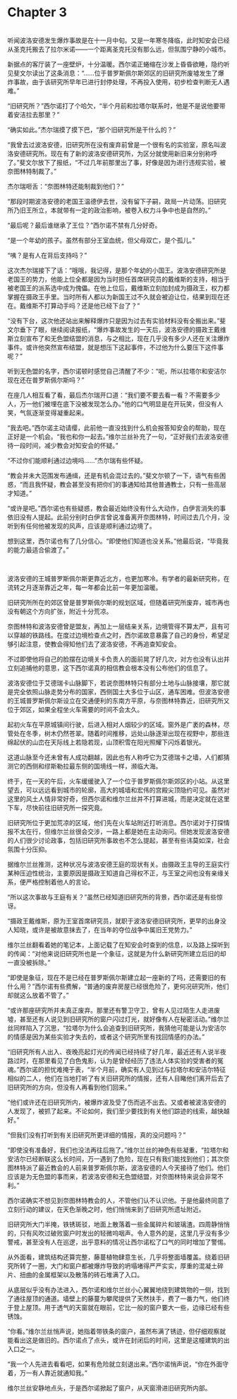 # Chapter 3

<br>
听闻波洛安德发生爆炸事故是在十一月中旬。又是一年寒冬降临，此时知安会已经从圣克托搬去了拉尔米诺——一个距离圣克托没有那么远，但氛围宁静的小城市。

新据点的客厅装了一座壁炉，十分温暖。西尔诺正蜷缩在沙发上昏昏欲睡，隐约听见斐文尔读出了这条消息：“……位于普罗斯佩尔斯郊区的旧研究所废墟发生了爆炸事故，由于该研究所早年已进行封停处理，不再投入使用，初步检查判断无人遇难。”

“旧研究所？”西尔诺打了个哈欠，“半个月前和拉塔尔联系时，他是不是说他要带着安洁拉去那里？”

“确实如此。”杰尔瑞摸了摸下巴，“那个旧研究所是干什么的？”

“我曾去过波洛安德，旧研究所在没有废弃前曾是一个很有名的实验室，原名叫波洛安德研究所。现在有了新的波洛安德研究所，为区分就使用新旧来分别称呼了。”斐文尔放下了报纸，“不过几年前那里出了事，好像是因为进行违规实验，被奈图林特制裁了。”

杰尔瑞咂舌：“奈图林特还能制裁到他们？”

“那段时期波洛安德的老国王温德伊去世，没有留下子嗣，政局一片动荡。旧研究所乃旧王所立，本就带有一定的政治影响，被卷入权力斗争中也是自然的。”

“最后呢？最后谁继承了王位？”西尔诺不禁有几分好奇。

“是一个年幼的孩子。虽然有部分王室血统，但父母双亡，是个孤儿。”

“咦？是有人在背后支持吗？”

这次杰尔瑞接下了话：“哦哦，我记得，是那个年幼的小国王。波洛安德研究所是老国王的势力，他能上位全都是因为当时担任首席研究员的戴维斯的支持，相当于被老国王的派系选中成为傀儡。在他上位后，戴维斯立刻加封成为摄政王，权力都掌握在摄政王手里。当时所有人都以为新国王过不久就会被迫让位，结果到现在还在。戴维斯不打算动手吗？还是他已经下台了？”

“没有下台，这次他还站出来解释爆炸只是因为过去有实验材料没有全搬出来。”斐文尔垂下了眼，继续阅读报纸，“爆炸事故发生的一天后，波洛安德的摄政王戴维斯立刻宣布了和无色盟结盟的消息，与之相比，现在几乎没有多少人还在关注爆炸事件。或许他突然宣布结盟，就是想压下这起事件，不过他为什么要压下这件事呢？”

听到无色盟的名字，西尔诺顿时感觉自己清醒了不少：“呃，所以拉塔尔和安洁尔现在还在普罗斯佩尔斯吗？”

在座几人相互看了看，最后杰尔瑞开口道：“我们要不要去看一看？不需要多少人，万一他们被埋在底下没被发现怎么办。”他的口气明显是在开玩笑，但没有人笑，气氛逐渐变得凝重起来。

“我去吧。”西尔诺主动请缨，此前他一直没找到什么机会报答知安会的帮助，现在正好是一个机会。“我也和你一起去。”维尔兰丝补充了一句，“正好我们去波洛安德待一段时间，减少教会对知安会的怀疑。”

“不过你们能顺利通过边境吗……”杰尔瑞有些怀疑。

“教会并未大范围发布通缉，还是有机会混过去的。”斐文尔顿了一下，语气有些困惑，“而且我怀疑，教会甚至没有把你们的事通知给其他普通教士，只有一些高层才知道。”

“或许是吧。”西尔诺也有些疑惑，教会最近始终没有什么大动作，白伊言消失的事依旧没有人提起。此前分别时白伊言曾说准备离开奈图林特，时间过去几个月，没听到有任何他被发现的风声，应该是顺利通过边境了。

想到这里，西尔诺也有了几分信心。“即使他们知道也没关系。”他最后说，“毕竟我的能力最适合偷渡了。”

<br>

波洛安德的王城普罗斯佩尔斯更靠近北方，也更加寒冷。有学者的最新研究称，在流转之月逐渐靠近之年，每一年都会比前一年更加温暖。

旧研究所所在的郊区曾是普罗斯佩尔斯的规划区域，但随着研究所废弃，城市再也没有朝这个方向扩张，附近十分荒凉。

奈图林特和波洛安德曾是盟友，再加上一层结亲关系，边境管得不算太严，且有可以穿越的铁路线。在度过边境检查点之时，西尔诺故意暴露了自己的身份，希望足够引起注意，使教会得知他们去了波洛安德，不再追查知安会。

不过即使他将自己的脸摆在边境关卡负责人的面前晃了好几次，对方也没有认出并立刻追捕他的意思，这下西尔诺真的相信教会根本没有公布他们的信息了。

波洛安德位于艾德瑞卡山脉脚下，若说奈图林特只有部分土地与山脉接壤，那它就是完全依照山脉走势分布的国家，西侧国土大多位于山区，通车困难。但波洛安德的王城普罗斯佩尔斯设立在交通便利的东南方平原，与奈图林特靠近，旧研究所又位于郊区，如果全程坐火车需要的时间不会太久。

起初火车在平原城镇间行驶，后进入相对人烟较少的区域。窗外是广袤的森林，尽管处在冬季，树木仍然苍翠。随着时间推移，远处山脉逐渐出现在视野中，那些连绵起伏的山峦在天际线上若隐若现，山顶积雪在阳光照耀下闪烁着银光。

这道山脉至今还未曾有人成功翻越，因此也有人称呼它为艾德瑞卡之墙，人们都猜测它的西侧和缪斯勒拉最东侧的国境线一样，濒临大海。

终于，在一天的午后，火车缓缓驶入了一个位于普罗斯佩尔斯郊区的小站。从这里望去，可以远远看到城市的轮廓，高大的城墙和宏伟的宫殿尖顶隐约可见。虽然对这里的风土人情非常好奇，但西尔诺和维尔兰丝并不打算进城，而是决定就在这里下车，尽快前往旧研究所一探究竟。

旧研究所位于更加荒凉的区域，他们先在火车站附近打听消息。西尔诺对于打探情报不太在行，但维尔兰丝很会交涉，一路上都是她在主动询问。但她发现波洛安德的人们很少讨论政事，包括旧研究所事故也不怎么提起，甚至有些讳莫如深，社会氛围十分压抑。

据维尔兰丝推测，这种状况与波洛安德王庭的现状有关。由摄政王主导的王庭实行某种压迫性统治，主要原因是摄政王知道自己得权不正，与王室之间也没有亲缘关系，便严格控制着他人的言论。

“所以这次事故与王庭有关？”虽然已经知道旧研究所的背景，西尔诺还是有些惊讶。

“摄政王戴维斯，原为王室首席研究员，就职于波洛安德旧研究所，更早的出身没人知晓，或许是被故意抹去了，在当年的夺位战争中属旧王党势力。”

维尔兰丝翻看着她的笔记本，上面记载了在知安会时查到的信息，以及路上探听到的传闻：“对他来说旧研究所也是一个象征，这就是为什么新研究所建立后旧的却一直没被拆除。”

“即使是象征，现在不是已经在普罗斯佩尔斯建立起一座新的了吗，还需要旧的有什么用？”西尔诺有些费解，“普通的废弃房屋已经很危险了，更何况研究所，他们却就这么放着不管了。”

“或许那座研究所并未真正废弃。那里还有警卫守卫，曾有人见过陌生人走进废墟，甚至还有人说见到旧研究所的窗户闪过灯光，就好像有人在秘密活动。”维尔兰丝同样陷入了沉思，“拉塔尔为什么会追查到旧研究所，我猜他可能是认为安洁尔的情感是因为某些实验才失去的，或者这个研究所里有找回情感的办法。”

“旧研究所有人出入、夜晚亮起灯光的传闻已经持续了好几年，最近还有人说半夜路过时，在那里看见了白色鬼影，认为是曾经经历了违法人体实验的受害者的冤魂。”西尔诺的担忧难掩于表，“半个月前，确实有人见到过与拉塔尔和安洁尔特征相似的二人，他们在当地打听了有关旧研究所的情报，还有人目睹他们离开后去了旧研究所的方向，但没有人再看到他们回来。”

“他们或许还在旧研究所内，被爆炸波及受了伤而逃不出去。又或者被波洛安德的人发现了，被抓了起来。不论如何，我们至少要找到有关他们踪迹的线索，越快越好。”

“但我们没有打听到有关旧研究所更详细的情报，真的没问题吗？”

“即使没有准备好，我们也没法再往后拖了。”维尔兰丝的神色有些凝重，“拉塔尔和安洁尔已经断联这么长时间，万一遇到了危险，现在只有我们能找到他们；其次奈图林特派了最近教会的人前来普罗斯佩尔斯，波洛安德的人今天接待了他们。他们应该是为无色盟的事而来，若波洛安德和无色盟结盟，对奈图林特来说会非常不利。”

西尔诺确实不想见到奈图林特教会的人，不管他们认不认识他。于是他最终同意了立刻行动的建议，在天色渐晚之时，他们悄悄来到了旧研究所遗址附近。

旧研究所大门半掩，铁锈斑驳，地面上散落着一些金属碎片和玻璃渣。四周静悄悄的，只有风吹过破败窗户时发出的轻微呜咽声。令人意外的是，这里几乎没有多少警戒，甚至没有人在巡逻，出乎意料的情况让西尔诺松了口气的同时增加了警惕。

从外面看，建筑结构还算完整，藤蔓植物肆意生长，几乎将整面墙覆盖。绕着旧研究所转了一圈，大门和窗户都被爆炸导致的坍塌堵得严严实实，厚重的混凝土碎片、扭曲的金属框架以及散落的砖石堆满了入口。

从底层似乎没有办法进入，西尔诺和维尔兰丝小心翼翼地绕到建筑物的一侧，找到了通往屋顶的通道。墙壁上的藤蔓为攀爬提供了天然扶手，费了一番力气，他们终于登上屋顶。用于透气的天窗就在眼前，它比一般的窗户要大一些，边缘已经有些锈蚀。

“你看。”维尔兰丝悄声说，她指着带铁条的窗户，虽然布满了锈迹，但仔细观察就能看出这是做旧的。西尔诺点了点头，或许在封闭后的时间，这里是这幢建筑的出入口之一。

“我一个人先进去看看吧，如果有危险就立刻退出来。”西尔诺悄声说，“你在外面守着，万一有人靠近就通知我。”

维尔兰丝安静地点头，于是西尔诺掀起了窗户，从天窗滑进旧研究所内部。
